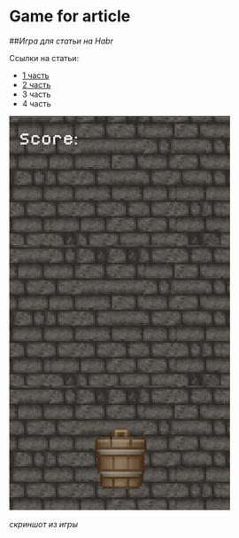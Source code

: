 # Game for article

##_Игра для статьи на Habr_

Ссылки на статьи:
- [1 часть](https://habr.com/ru/post/654525/)
- [2 часть](https://habr.com/ru/post/655261/)
- 3 часть
- 4 часть

![Игра](https://github.com/ValterGames-Coder/Game-for-article/blob/main/%D0%A1%D0%BD%D0%B8%D0%BC%D0%BE%D0%BA%20%D1%8D%D0%BA%D1%80%D0%B0%D0%BD%D0%B0%20%D0%BE%D1%82%202022-02-06%2010-19-18.png?raw=true)

_скриншот из игры_

